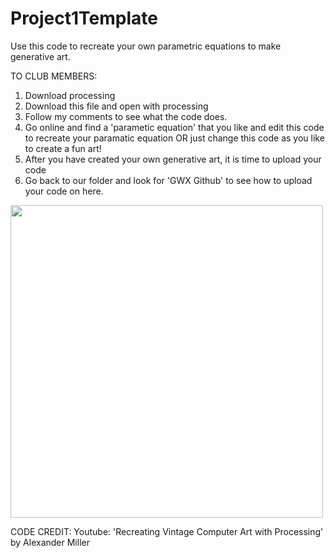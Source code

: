 # Project1Template
Use this code to recreate your own parametric equations to make generative art.


TO CLUB MEMBERS:

1. Download processing
2. Download this file and open with processing 
4. Follow my comments to see what the code does.
5. Go online and find a 'parametic equation' that you like and edit this code to 
   recreate your paramatic equation OR just change this code as you like to create 
   a fun art!
6. After you have created your own generative art, it is time to upload your code
7. Go back to our folder and look for 'GWX Github' to see how to upload your code on here.  


<img src ="http://g.recordit.co/i7VSd7cGXr.gif" width= 500 height= 500>


CODE CREDIT:
Youtube: 'Recreating Vintage Computer Art with Processing' by
Alexander Miller


